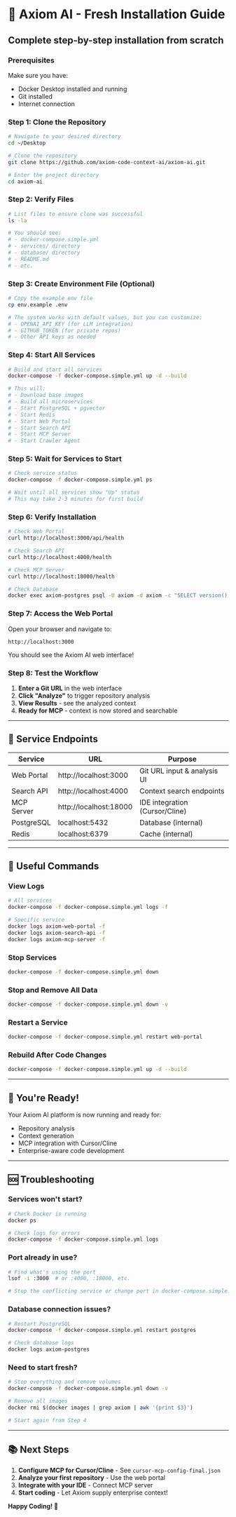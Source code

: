 # 🚀 Axiom AI - Fresh Installation Guide

## Complete step-by-step installation from scratch

### Prerequisites

Make sure you have:
- Docker Desktop installed and running
- Git installed
- Internet connection

### Step 1: Clone the Repository

```bash
# Navigate to your desired directory
cd ~/Desktop

# Clone the repository
git clone https://github.com/axiom-code-context-ai/axiom-ai.git

# Enter the project directory
cd axiom-ai
```

### Step 2: Verify Files

```bash
# List files to ensure clone was successful
ls -la

# You should see:
# - docker-compose.simple.yml
# - services/ directory
# - database/ directory
# - README.md
# - etc.
```

### Step 3: Create Environment File (Optional)

```bash
# Copy the example env file
cp env.example .env

# The system works with default values, but you can customize:
# - OPENAI_API_KEY (for LLM integration)
# - GITHUB_TOKEN (for private repos)
# - Other API keys as needed
```

### Step 4: Start All Services

```bash
# Build and start all services
docker-compose -f docker-compose.simple.yml up -d --build

# This will:
# - Download base images
# - Build all microservices
# - Start PostgreSQL + pgvector
# - Start Redis
# - Start Web Portal
# - Start Search API
# - Start MCP Server
# - Start Crawler Agent
```

### Step 5: Wait for Services to Start

```bash
# Check service status
docker-compose -f docker-compose.simple.yml ps

# Wait until all services show "Up" status
# This may take 2-3 minutes for first build
```

### Step 6: Verify Installation

```bash
# Check Web Portal
curl http://localhost:3000/api/health

# Check Search API
curl http://localhost:4000/health

# Check MCP Server
curl http://localhost:18000/health

# Check Database
docker exec axiom-postgres psql -U axiom -d axiom -c "SELECT version();"
```

### Step 7: Access the Web Portal

Open your browser and navigate to:
```
http://localhost:3000
```

You should see the Axiom AI web interface!

### Step 8: Test the Workflow

1. **Enter a Git URL** in the web interface
2. **Click "Analyze"** to trigger repository analysis
3. **View Results** - see the analyzed context
4. **Ready for MCP** - context is now stored and searchable

---

## 🎯 Service Endpoints

| Service | URL | Purpose |
|---------|-----|---------|
| Web Portal | http://localhost:3000 | Git URL input & analysis UI |
| Search API | http://localhost:4000 | Context search endpoints |
| MCP Server | http://localhost:18000 | IDE integration (Cursor/Cline) |
| PostgreSQL | localhost:5432 | Database (internal) |
| Redis | localhost:6379 | Cache (internal) |

---

## 🔧 Useful Commands

### View Logs
```bash
# All services
docker-compose -f docker-compose.simple.yml logs -f

# Specific service
docker logs axiom-web-portal -f
docker logs axiom-search-api -f
docker logs axiom-mcp-server -f
```

### Stop Services
```bash
docker-compose -f docker-compose.simple.yml down
```

### Stop and Remove All Data
```bash
docker-compose -f docker-compose.simple.yml down -v
```

### Restart a Service
```bash
docker-compose -f docker-compose.simple.yml restart web-portal
```

### Rebuild After Code Changes
```bash
docker-compose -f docker-compose.simple.yml up -d --build
```

---

## 🎊 You're Ready!

Your Axiom AI platform is now running and ready for:
- Repository analysis
- Context generation
- MCP integration with Cursor/Cline
- Enterprise-aware code development

---

## 🆘 Troubleshooting

### Services won't start?
```bash
# Check Docker is running
docker ps

# Check logs for errors
docker-compose -f docker-compose.simple.yml logs
```

### Port already in use?
```bash
# Find what's using the port
lsof -i :3000  # or :4000, :18000, etc.

# Stop the conflicting service or change port in docker-compose.simple.yml
```

### Database connection issues?
```bash
# Restart PostgreSQL
docker-compose -f docker-compose.simple.yml restart postgres

# Check database logs
docker logs axiom-postgres
```

### Need to start fresh?
```bash
# Stop everything and remove volumes
docker-compose -f docker-compose.simple.yml down -v

# Remove all images
docker rmi $(docker images | grep axiom | awk '{print $3}')

# Start again from Step 4
```

---

## 📚 Next Steps

1. **Configure MCP for Cursor/Cline** - See `cursor-mcp-config-final.json`
2. **Analyze your first repository** - Use the web portal
3. **Integrate with your IDE** - Connect MCP server
4. **Start coding** - Let Axiom supply enterprise context!

**Happy Coding! 🚀**

